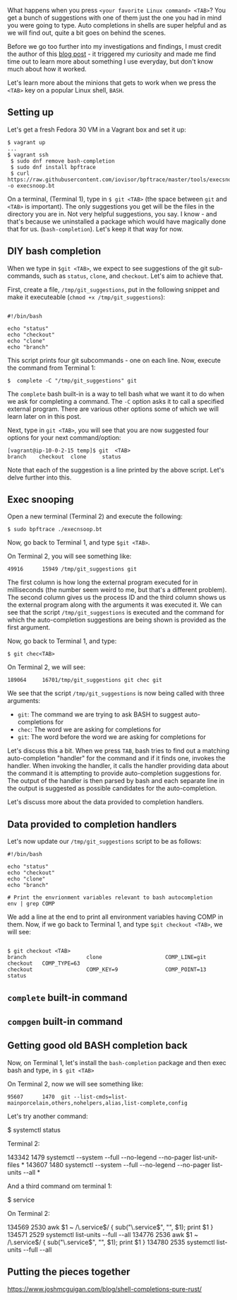 What happens when you press `<your favorite Linux command> <TAB>`? You get a bunch of suggestions with one of them
just the one you had in mind you were going to type. Auto completions in shells are super helpful and as we will find
out, quite a bit goes on behind the scenes. 

Before we go too further into my investigations and findings, I  must credit the author of this [blog post](https://www.joshmcguigan.com/blog/shell-completions-pure-rust/) - it triggered
my curiosity and made me find time out to learn more about something I use everyday, but don't know much about how
it worked.

Let's learn more about the minions that gets to work when we press the `<TAB>` key on a popular Linux shell, `BASH`.

## Setting up

Let's get a fresh Fedora 30 VM in a Vagrant box and set it up:

```
$ vagrant up
...
$ vagrant ssh
 $ sudo dnf remove bash-completion
 $ sudo dnf install bpftrace
 $ curl https://raw.githubusercontent.com/iovisor/bpftrace/master/tools/execsnoop.bt -o execsnoop.bt
```

On a terminal, (Terminal 1), type in `$ git <TAB>` (the space between `git` and `<TAB>` is important). 
The only suggestions you get will be the files in the
directory you are in. Not very helpful suggestions, you say. I know - and that's because we uninstalled a 
package which would have magically done that for us. (`bash-completion`). Let's keep it that way for 
now.

## DIY bash completion

When we type in `$git <TAB>`, we expect to see suggestions of the git sub-commands, such as `status`, `clone`,
and `checkout`. Let's aim to achieve that.

First, create a file, `/tmp/git_suggestions`, put in the following snippet and make it executeable 
(`chmod +x /tmp/git_suggestions`):

```

#!/bin/bash

echo "status"
echo "checkout"
echo "clone"
echo "branch"
```

This script prints four git subcommands - one on each line. Now, execute the command from Terminal 1:

```
$  complete -C "/tmp/git_suggestions" git
```

The `complete` bash built-in is a way to tell bash what we want it to do when we ask for completing a command.
The `-C` option asks it to call a specified external program. There are various other options some of which we
will learn later on in this post.

Next, type in `git <TAB>`, you will see that you are now suggested four options for your next command/option:

```
[vagrant@ip-10-0-2-15 temp]$ git  <TAB>
branch    checkout  clone     status    

```

Note that each of the suggestion is a line printed by the above script. Let's delve further into this.

## Exec snooping 

Open a new terminal (Terminal 2) and execute the following:

```
$ sudo bpftrace ./execnsoop.bt
```

Now, go back to Terminal 1, and type `$git <TAB>`. 

On Terminal 2, you will see something like:

```
49916      15949 /tmp/git_suggestions git
```

The first column is how long the external program executed for in milliseconds (the number seem weird to me, but that's
a different problem). The second column gives us the process ID and the third column shows us the external program 
along with the arguments it was executed it. We can see that the script `/tmp/git_suggestions` is executed and the
command for which the auto-completion suggestions are being shown is provided as the first argument.


Now, go back to Terminal 1, and type:

```
$ git chec<TAB>
```

On Terminal 2, we will see:

```
189064     16701/tmp/git_suggestions git chec git
```

We see that the script `/tmp/git_suggestions` is now being called with three arguments:

- `git`: The command we are trying to ask BASH to suggest auto-completions for
- `chec`: The word we are asking for completions for
- `git`: The word before the word we are asking for completions for

Let's discuss this a bit. When we press `TAB`, bash tries to find out a matching auto-completion "handler" for the command 
and if it finds one, invokes the handler. When invoking the handler, it calls the handler providing data about the command
it is attempting to provide auto-completion suggestions for. The output of the handler is then parsed by bash and each separate 
line in the output is suggested as possible candidates for the auto-completion.

Let's discuss more about the data provided to completion handlers.

## Data provided to completion handlers

Let's now update our `/tmp/git_suggestions` script to be as follows:

```
#!/bin/bash

echo "status"
echo "checkout"
echo "clone"
echo "branch"

# Print the envrionment variables relevant to bash autocompletion
env | grep COMP
```

We add a line at the end to print all environment variables having COMP in them. Now, if we go back to Terminal 1,
and type `$git checkout <TAB>`, we will see:

```

$ git checkout <TAB>
branch                   clone                    COMP_LINE=git checkout   COMP_TYPE=63             
checkout                 COMP_KEY=9               COMP_POINT=13            status 

```



## `complete` built-in command

## `compgen` built-in command


## Getting good old BASH completion back

Now, on Terminal 1, let's install the `bash-completion` package and then exec bash and type, in `$ git <TAB>`


On Terminal 2, now we will see something like:

```
95607      1470  git --list-cmds=list-mainporcelain,others,nohelpers,alias,list-complete,config
```

Let's try another command:

$ systemctl status <TAB>

Terminal 2:

143342     1479  systemctl --system --full --no-legend --no-pager list-unit-files *
143607     1480  systemctl --system --full --no-legend --no-pager list-units --all *



And a third command om terminal 1:

$ service <TAB>

On Terminal 2:


134569     2530  awk $1 ~ /\.service$/ { sub("\\.service$", "", $1); print $1 }
134571     2529  systemctl list-units --full --all
134776     2536  awk $1 ~ /\.service$/ { sub("\\.service$", "", $1); print $1 }
134780     2535  systemctl list-units --full --all

## Putting the pieces together







https://www.joshmcguigan.com/blog/shell-completions-pure-rust/
